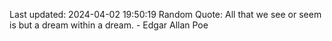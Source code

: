 Last updated: 2024-04-02 19:50:19
Random Quote: All that we see or seem is but a dream within a dream. - Edgar Allan Poe